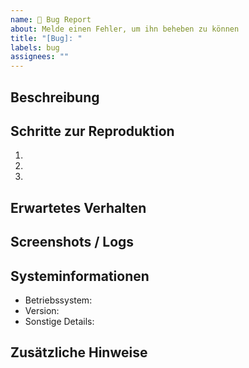 ```yaml
---
name: 🐞 Bug Report
about: Melde einen Fehler, um ihn beheben zu können
title: "[Bug]: "
labels: bug
assignees: ""
---
```


## Beschreibung
<!-- Beschreibe den Fehler klar und prägnant. -->

## Schritte zur Reproduktion
1.  
2.  
3.  

## Erwartetes Verhalten
<!-- Beschreibe, was stattdessen hätte passieren sollen. -->

## Screenshots / Logs
<!-- Füge ggf. Screenshots oder relevante Log-Ausgaben hinzu. -->

## Systeminformationen
- Betriebssystem: 
- Version: 
- Sonstige Details: 

## Zusätzliche Hinweise
<!-- Weitere Informationen, die bei der Fehlerbehebung helfen könnten. -->